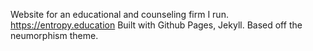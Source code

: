 Website for an educational and counseling firm I run.
https://entropy.education
Built with Github Pages, Jekyll. Based off the neumorphism theme.
